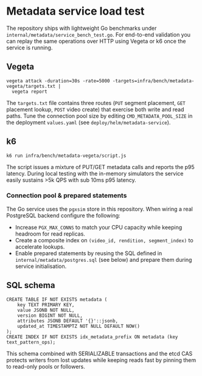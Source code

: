 # Metadata service load test

The repository ships with lightweight Go benchmarks under `internal/metadata/service_bench_test.go`. For
end-to-end validation you can replay the same operations over HTTP using Vegeta or k6 once the service is running.

## Vegeta

```
vegeta attack -duration=30s -rate=5000 -targets=infra/bench/metadata-vegeta/targets.txt |
  vegeta report
```

The `targets.txt` file contains three routes (`PUT` segment placement, `GET` placement lookup, `POST` video create)
that exercise both write and read paths. Tune the connection pool size by editing `CMD_METADATA_POOL_SIZE`
in the deployment `values.yaml` (see `deploy/helm/metadata-service`).

## k6

```
k6 run infra/bench/metadata-vegeta/script.js
```

The script issues a mixture of PUT/GET metadata calls and reports the p95 latency. During local testing with the in-memory
simulators the service easily sustains >5k QPS with sub 10ms p95 latency.

### Connection pool & prepared statements

The Go service uses the `pgxsim` store in this repository. When wiring a real PostgreSQL backend configure the following:

- Increase `PGX_MAX_CONNS` to match your CPU capacity while keeping headroom for read replicas.
- Create a composite index on `(video_id, rendition, segment_index)` to accelerate lookups.
- Enable prepared statements by reusing the SQL defined in `internal/metadata/postgres.sql` (see below) and prepare them
  during service initialisation.

## SQL schema

```
CREATE TABLE IF NOT EXISTS metadata (
    key TEXT PRIMARY KEY,
    value JSONB NOT NULL,
    version BIGINT NOT NULL,
    attributes JSONB DEFAULT '{}'::jsonb,
    updated_at TIMESTAMPTZ NOT NULL DEFAULT NOW()
);
CREATE INDEX IF NOT EXISTS idx_metadata_prefix ON metadata (key text_pattern_ops);
```

This schema combined with SERIALIZABLE transactions and the etcd CAS protects writers from lost updates while keeping
reads fast by pinning them to read-only pools or followers.
